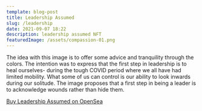 ```yaml
---
template: blog-post
title: Leadership Assumed
slug: /leadership
date: 2021-09-07 18:22
description: leadership assumed NFT
featuredImage: /assets/compassion-01.png
---
```

The idea with this image is to offer some advice and tranquility through the colors. The intention was to express that the first step in leadership is to heal ourselves- during the tough COVID period where we all have had limited mobility. What some of us can control is our ability to look inwards during our solitude. The image proposes that a first step in being a leader is to acknowledge wounds rather than hide them.

[Buy Leadership Assumed on OpenSea](https://opensea.io/assets/0x495f947276749ce646f68ac8c248420045cb7b5e/75511496996509083340559006059282024395904634734945582606826898905151376982017)